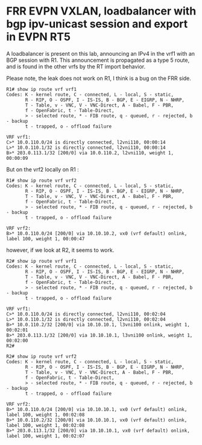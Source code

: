 # FRR EVPN VXLAN, loadbalancer with bgp ipv-unicast session and export in EVPN RT5

A loadbalancer is present on this lab, announcing an IPv4 in the vrf1 with an BGP session with R1.
This announcement is propagated as a type 5 route, and is found in the other vrfs by the RT import behavior.

Please note, the leak does not work on R1, I think is a bug on the FRR side.

```console
R1# show ip route vrf vrf1
Codes: K - kernel route, C - connected, L - local, S - static,
       R - RIP, O - OSPF, I - IS-IS, B - BGP, E - EIGRP, N - NHRP,
       T - Table, v - VNC, V - VNC-Direct, A - Babel, F - PBR,
       f - OpenFabric, t - Table-Direct,
       > - selected route, * - FIB route, q - queued, r - rejected, b - backup
       t - trapped, o - offload failure

VRF vrf1:
C>* 10.0.110.0/24 is directly connected, l2vni110, 00:00:14
L>* 10.0.110.1/32 is directly connected, l2vni110, 00:00:14
B>* 203.0.113.1/32 [200/0] via 10.0.110.2, l2vni110, weight 1, 00:00:09
```

But on the vrf2 locally on R1 :
```console
R1# show ip route vrf vrf2
Codes: K - kernel route, C - connected, L - local, S - static,
       R - RIP, O - OSPF, I - IS-IS, B - BGP, E - EIGRP, N - NHRP,
       T - Table, v - VNC, V - VNC-Direct, A - Babel, F - PBR,
       f - OpenFabric, t - Table-Direct,
       > - selected route, * - FIB route, q - queued, r - rejected, b - backup
       t - trapped, o - offload failure

VRF vrf2:
B>* 10.0.110.0/24 [200/0] via 10.10.10.2, vx0 (vrf default) onlink, label 100, weight 1, 00:00:47
```

however, if we look at R2, it seems to work.

```console
R2# show ip route vrf vrf1
Codes: K - kernel route, C - connected, L - local, S - static,
       R - RIP, O - OSPF, I - IS-IS, B - BGP, E - EIGRP, N - NHRP,
       T - Table, v - VNC, V - VNC-Direct, A - Babel, F - PBR,
       f - OpenFabric, t - Table-Direct,
       > - selected route, * - FIB route, q - queued, r - rejected, b - backup
       t - trapped, o - offload failure

VRF vrf1:
C>* 10.0.110.0/24 is directly connected, l2vni110, 00:02:04
L>* 10.0.110.1/32 is directly connected, l2vni110, 00:02:04
B>* 10.0.110.2/32 [200/0] via 10.10.10.1, l3vni100 onlink, weight 1, 00:02:01
B>* 203.0.113.1/32 [200/0] via 10.10.10.1, l3vni100 onlink, weight 1, 00:02:00
R2#
```

```console
R2# show ip route vrf vrf2
Codes: K - kernel route, C - connected, L - local, S - static,
       R - RIP, O - OSPF, I - IS-IS, B - BGP, E - EIGRP, N - NHRP,
       T - Table, v - VNC, V - VNC-Direct, A - Babel, F - PBR,
       f - OpenFabric, t - Table-Direct,
       > - selected route, * - FIB route, q - queued, r - rejected, b - backup
       t - trapped, o - offload failure

VRF vrf2:
B>* 10.0.110.0/24 [200/0] via 10.10.10.1, vx0 (vrf default) onlink, label 100, weight 1, 00:02:08
B>* 10.0.110.2/32 [200/0] via 10.10.10.1, vx0 (vrf default) onlink, label 100, weight 1, 00:02:08
B>* 203.0.113.1/32 [200/0] via 10.10.10.1, vx0 (vrf default) onlink, label 100, weight 1, 00:02:07
```

